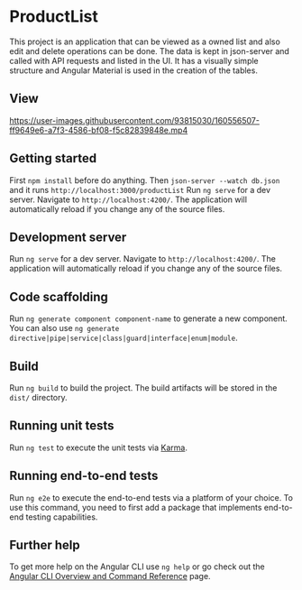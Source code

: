 # ProductList

This project is an application that can be viewed as a owned list and also edit and delete operations can be done. The data is kept in json-server and called with API requests and listed in the UI. It has a visually simple structure and Angular Material is used in the creation of the tables.

## View



https://user-images.githubusercontent.com/93815030/160556507-ff9649e6-a7f3-4586-bf08-f5c82839848e.mp4



## Getting started
First `npm install` before do anything.
Then `json-server --watch db.json` and it runs `http://localhost:3000/productList`
Run `ng serve` for a dev server. Navigate to `http://localhost:4200/`. The application will automatically reload if you change any of the source files.


## Development server

Run `ng serve` for a dev server. Navigate to `http://localhost:4200/`. The application will automatically reload if you change any of the source files.

## Code scaffolding

Run `ng generate component component-name` to generate a new component. You can also use `ng generate directive|pipe|service|class|guard|interface|enum|module`.

## Build

Run `ng build` to build the project. The build artifacts will be stored in the `dist/` directory.

## Running unit tests

Run `ng test` to execute the unit tests via [Karma](https://karma-runner.github.io).

## Running end-to-end tests

Run `ng e2e` to execute the end-to-end tests via a platform of your choice. To use this command, you need to first add a package that implements end-to-end testing capabilities.

## Further help

To get more help on the Angular CLI use `ng help` or go check out the [Angular CLI Overview and Command Reference](https://angular.io/cli) page.
